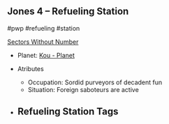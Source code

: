 ## Jones 4 &ndash; Refueling Station

#pwp #refueling #station

[Sectors Without Number](https://sectorswithoutnumber.com/sector/bfDcBzTtgpeyLUfwzjio/refuelingStation/WtenJzWTcEMepNYl4Wgv)

- Planet: [Kou - Planet](../../../Gaming/StarsWithoutNumber/PiratesWithoutPlunder/Kou%20-%20Planet.md)

- Atributes
	- Occupation: Sordid purveyors of decadent fun
	- Situation: Foreign saboteurs are active

- Refueling Station Tags
	- 
